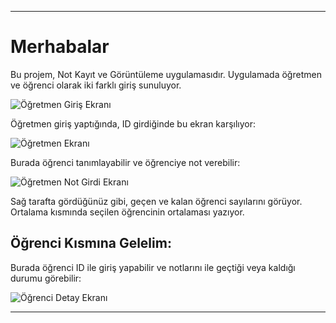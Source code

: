 

---

# Merhabalar

Bu projem, Not Kayıt ve Görüntüleme uygulamasıdır. Uygulamada öğretmen ve öğrenci olarak iki farklı giriş sunuluyor.

![Öğretmen Giriş Ekranı](https://i.ibb.co/302pwc9/Giri-Se.png)

Öğretmen giriş yaptığında, ID girdiğinde bu ekran karşılıyor:

![Öğretmen Ekranı](https://i.ibb.co/G9gBbqM/retmen-Ekran.png)

Burada öğrenci tanımlayabilir ve öğrenciye not verebilir:

![Öğretmen Not Girdi Ekranı](https://i.ibb.co/tc1K2P2/retmen-Not-Girdi.png)

Sağ tarafta gördüğünüz gibi, geçen ve kalan öğrenci sayılarını görüyor. Ortalama kısmında seçilen öğrencinin ortalaması yazıyor.

## Öğrenci Kısmına Gelelim:

Burada öğrenci ID ile giriş yapabilir ve notlarını ile geçtiği veya kaldığı durumu görebilir:

![Öğrenci Detay Ekranı](https://i.ibb.co/1JdQTmF/renci-Detay.png)

---
